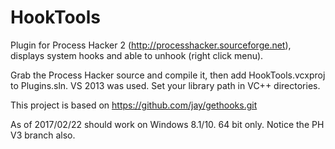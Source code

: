 # HookTools
Plugin for Process Hacker 2 (http://processhacker.sourceforge.net), displays system hooks and able to unhook (right click menu).

Grab the Process Hacker source and compile it, then add HookTools.vcxproj to Plugins.sln. VS 2013 was used. Set your library path in VC++ directories.

This project is based on https://github.com/jay/gethooks.git

As of 2017/02/22 should work on Windows 8.1/10. 64 bit only. Notice the PH V3 branch also.

